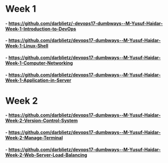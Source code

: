 # Week 1
#### - https://github.com/darblietz/-devops17-dumbways--M-Yusuf-Haidar-Week-1-Introduction-to-DevOps
#### - https://github.com/darblietz/devops17-dumbways--M-Yusuf-Haidar-Week-1-Linux-Shell
#### - https://github.com/darblietz/devops17-dumbways--M-Yusuf-Haidar-Week-1-Computer-Networking
#### - https://github.com/darblietz/devops17-dumbways--M-Yusuf-Haidar-Week-1-Application-in-Server

# Week 2
#### - https://github.com/darblietz/devops17-dumbways--M-Yusuf-Haidar-Week-2-Version-Control-System
#### - https://github.com/darblietz/devops17-dumbways--M-Yusuf-Haidar-Week-2-Manage-Terminal
#### - https://github.com/darblietz/devops17-dumbways--M-Yusuf-Haidar-Week-2-Web-Server-Load-Balancing
